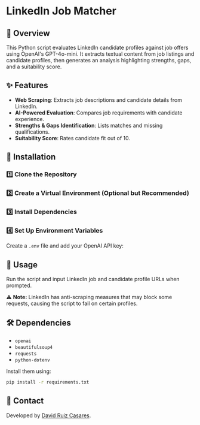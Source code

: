 # LinkedIn Job Matcher

## 📌 Overview

This Python script evaluates LinkedIn candidate profiles against job offers using OpenAI's GPT-4o-mini. It extracts textual content from job listings and candidate profiles, then generates an analysis highlighting strengths, gaps, and a suitability score.

## ✨ Features

- **Web Scraping**: Extracts job descriptions and candidate details from LinkedIn.
- **AI-Powered Evaluation**: Compares job requirements with candidate experience.
- **Strengths & Gaps Identification**: Lists matches and missing qualifications.
- **Suitability Score**: Rates candidate fit out of 10.

## 📂 Installation

### 1️⃣ Clone the Repository

### 2️⃣ Create a Virtual Environment (Optional but Recommended)

### 3️⃣ Install Dependencies

### 4️⃣ Set Up Environment Variables

Create a `.env` file and add your OpenAI API key:

## 🚀 Usage

Run the script and input LinkedIn job and candidate profile URLs when prompted.

⚠️ **Note:** LinkedIn has anti-scraping measures that may block some requests, causing the script to fail on certain profiles.

## 🛠 Dependencies

- `openai`
- `beautifulsoup4`
- `requests`
- `python-dotenv`

Install them using:

```bash
pip install -r requirements.txt
```

## 👤 Contact

Developed by [David Ruiz Casares](https://www.linkedin.com/in/david-ruiz-casares/).
